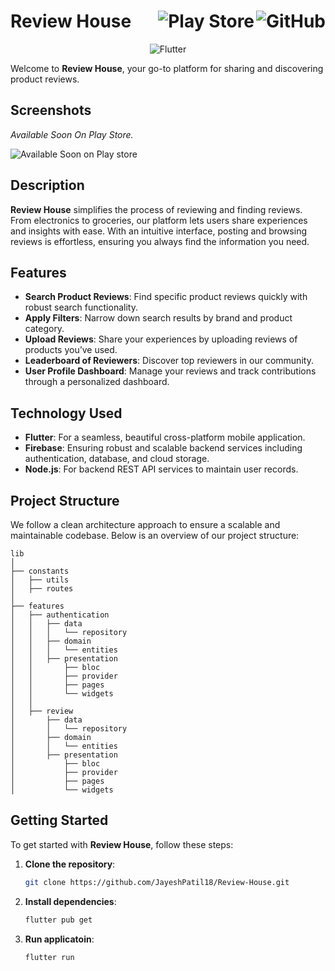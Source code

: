 <h1 align="left">
  Review House
  <a href="https://github.com/yourusername/review-house">
    <img alt="GitHub" src="https://img.shields.io/badge/GitHub-181717?style=for-the-badge&logo=github&logoColor=white" align="right">
  </a>
  <a href="https://play.google.com/store/apps/details?id=com.yourapp.reviewhouse">
    <img alt="Play Store" src="https://img.shields.io/badge/Google_Play-414141?style=for-the-badge&logo=google-play&logoColor=white" align="right">
  </a>
</h1>

<p align="center">
  <img alt="Flutter" src="https://img.shields.io/badge/Flutter-02569B?style=for-the-badge&logo=flutter&logoColor=white">
</p>

Welcome to **Review House**, your go-to platform for sharing and discovering product reviews.

## Screenshots
*Available Soon On Play Store.*

![Available Soon on Play store ](https://github.com/JayeshPatil18/Review-House/blob/master/review-house.png)

## Description

**Review House** simplifies the process of reviewing and finding reviews. From electronics to groceries, our platform lets users share experiences and insights with ease. With an intuitive interface, posting and browsing reviews is effortless, ensuring you always find the information you need.

## Features

- **Search Product Reviews**: Find specific product reviews quickly with robust search functionality.
- **Apply Filters**: Narrow down search results by brand and product category.
- **Upload Reviews**: Share your experiences by uploading reviews of products you’ve used.
- **Leaderboard of Reviewers**: Discover top reviewers in our community.
- **User Profile Dashboard**: Manage your reviews and track contributions through a personalized dashboard.

## Technology Used

- **Flutter**: For a seamless, beautiful cross-platform mobile application.
- **Firebase**: Ensuring robust and scalable backend services including authentication, database, and cloud storage.
- **Node.js**: For backend REST API services to maintain user records.

## Project Structure

We follow a clean architecture approach to ensure a scalable and maintainable codebase. Below is an overview of our project structure:

```plaintext
lib
│
├── constants
│   ├── utils
│   ├── routes
│
├── features
│   ├── authentication
│   │   ├── data
│   │   │   └── repository
│   │   ├── domain
│   │   │   └── entities
│   │   ├── presentation
│   │       ├── bloc
│   │       ├── provider
│   │       ├── pages
│   │       └── widgets
│   │
│   ├── review
│       ├── data
│       │   └── repository
│       ├── domain
│       │   └── entities
│       ├── presentation
│           ├── bloc
│           ├── provider
│           ├── pages
│           └── widgets
```

## Getting Started

To get started with **Review House**, follow these steps:

1. **Clone the repository**:
   ```bash
   git clone https://github.com/JayeshPatil18/Review-House.git

1. **Install dependencies**:
   ```bash
   flutter pub get

1. **Run applicatoin**:
   ```bash
   flutter run

